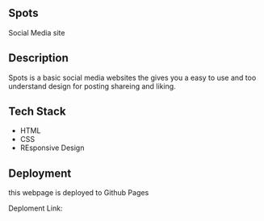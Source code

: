 ## Spots

Social Media site

## Description


Spots is a basic social media websites the gives you a easy to use and too understand design for posting shareing and liking.

## Tech Stack

- HTML
- CSS
- REsponsive Design

## Deployment

this webpage is deployed to Github Pages

Deploment Link:

